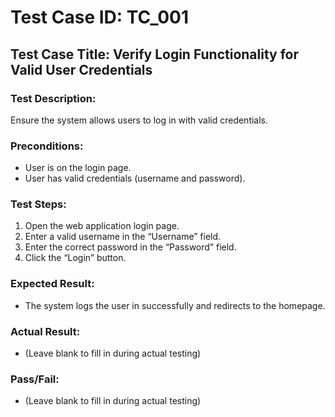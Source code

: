 # Test Case ID: TC_001
## Test Case Title: Verify Login Functionality for Valid User Credentials
### Test Description:
Ensure the system allows users to log in with valid credentials.

### Preconditions:
- User is on the login page.
- User has valid credentials (username and password).

### Test Steps:
1. Open the web application login page.
2. Enter a valid username in the “Username” field.
3. Enter the correct password in the “Password” field.
4. Click the “Login” button.

### Expected Result:
- The system logs the user in successfully and redirects to the homepage.

### Actual Result:
- (Leave blank to fill in during actual testing)

### Pass/Fail:
- (Leave blank to fill in during actual testing)
